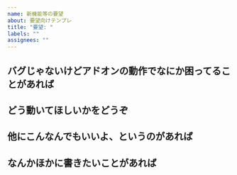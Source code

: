 ```yaml
---
name: 新機能等の要望
about: 要望向けテンプレ
title: "要望: "
labels: ""
assignees: ""
---
```


## バグじゃないけどアドオンの動作でなにか困ってることがあれば

## どう動いてほしいかをどうぞ

## 他にこんなんでもいいよ、というのがあれば

## なんかほかに書きたいことがあれば

